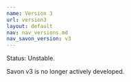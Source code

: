 ```yaml
---
name: Version 3
url: version3
layout: default
nav: nav_versions.md
nav_savon_version: v3
---
```


Status: Unstable.

Savon v3 is no longer actively developed.
